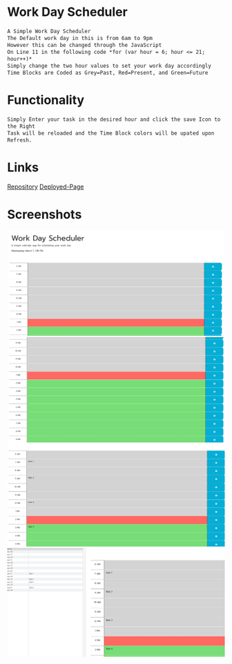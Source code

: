 # Work Day Scheduler
    A Simple Work Day Scheduler
    The Default work day in this is from 6am to 9pm
    However this can be changed through the JavaScript
    On Line 11 in the following code *for (var hour = 6; hour <= 21; hour++)*
    Simply change the two hour values to set your work day accordingly
    Time Blocks are Coded as Grey=Past, Red=Present, and Green=Future
# Functionality
    Simply Enter your task in the desired hour and click the save Icon to the Right
    Task will be reloaded and the Time Block colors will be upated upon Refresh.
# Links
[Repository](https://github.com/AJoelj84/Scheduler)
[Deployed-Page](https://ajoelj84.github.io/Scheduler/)

# Screenshots
![Alt text](https://github.com/AJoelj84/Scheduler/blob/main/assets/WDSch1.jpg)
![Alt text](https://github.com/AJoelj84/Scheduler/blob/main/assets/WDSch2.jpg)
![Alt text](https://github.com/AJoelj84/Scheduler/blob/main/assets/WDSch3.jpg)
![Alt text](https://github.com/AJoelj84/Scheduler/blob/main/assets/WDSch4.jpg)



    